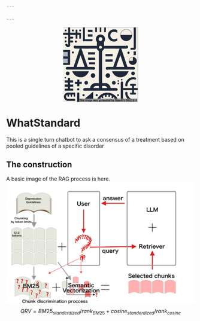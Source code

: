 ```yaml
---

---
```

<img src="./images/image_1.png"
     alt="WhatStandard logo"
     width = "200"
     height = "200"
     style="display: block; margin: 0 auto"
     />
     
# WhatStandard


This is a single turn chatbot to ask a consensus of a treatment based on pooled guidelines of a specific disorder


## The construction
A basic image of the RAG process is here.
![RAG processing image](./images/Image_2.png)
$$ QRV = BM25_{standerdized}/rank_{BM25}+cosine_{standerdized}/rank_{cosine}$$